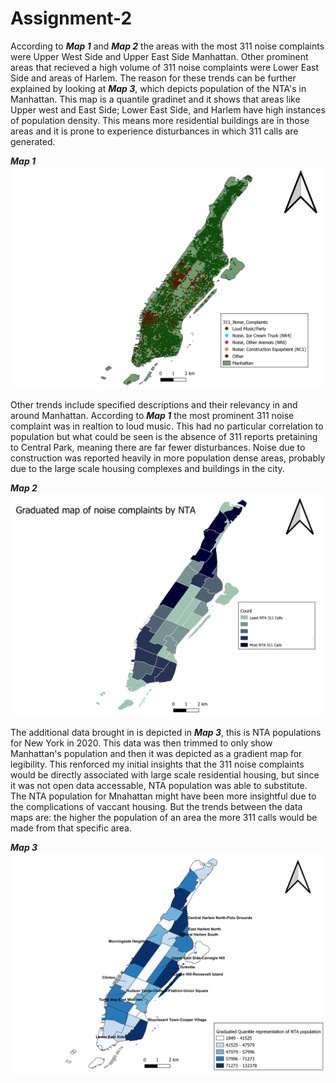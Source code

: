 # Assignment-2

  According to ***Map 1*** and ***Map 2*** the areas with the most 311 noise complaints were Upper West Side and Upper East Side Manhattan. Other prominent areas that recieved a high volume of 311 noise complaints were Lower East Side and areas of Harlem. The reason for these trends can be further explained by looking at ***Map 3***, which depicts population of the NTA's in Manhattan. This map is a quantile gradinet and it shows that areas like Upper west and East Side; Lower East Side, and Harlem have high instances of population density. This means more residential buildings are in those areas and it is prone to experience disturbances in which 311 calls are generated.

***Map 1***
![alt text](https://github.com/Brian-Karu/Assignment-2/blob/main/Map%201.png)

 Other trends include specified descriptions and their relevancy in and around Manhattan. According to ***Map 1*** the most prominent 311 noise complaint was in realtion to loud music. This had no particular correlation to population but what could be seen is the absence of 311 reports pretaining to Central Park, meaning there are far fewer disturbances. Noise due to construction was reported heavily in more population dense areas, probably due to the large scale housing complexes and buildings in the city.

***Map 2***
![alt text](https://github.com/Brian-Karu/Assignment-2/blob/main/Map%202.png)

The additional data brought in is depicted in ***Map 3***, this is NTA populations for New York in 2020. This data was then trimmed to only show Manhattan's population and then it was depicted as a gradient map for legibility. This renforced my initial insights that the 311 noise complaints would be directly associated with large scale residential housing, but since it was not open data accessable, NTA population was able to substitute. The NTA population for Mnahattan might have been more insightful due to the complications of vaccant housing. But the trends between the data maps are: the higher the population of an area the more 311 calls would be made from that specific area.

***Map 3***
![alt text](https://github.com/Brian-Karu/Assignment-2/blob/main/Map%203.png)
